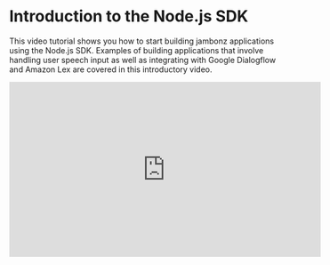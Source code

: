 # Introduction to the Node.js SDK

This video tutorial shows you how to start building jambonz applications using the Node.js SDK.  Examples of building applications that involve handling user speech input as well as integrating with Google Dialogflow and Amazon Lex are covered in this introductory video.

<iframe width="560" height="315" src="https://www.youtube.com/embed/42jcqyvCstU" title="YouTube video player" frameborder="0" allow="accelerometer; autoplay; clipboard-write; encrypted-media; gyroscope; picture-in-picture" allowfullscreen></iframe>
